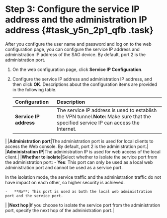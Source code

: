 # Step 3: Configure the service IP address and the administration IP address {#task_y5n_2p1_qfb .task}

After you configure the user name and password and log on to the web configuration page, you can configure the service IP address and administration IP address of the SAG device. By default, port 2 is the administration port.

1.  On the web configuration page, click **Service IP Configuration**. 
2.  Configure the service IP address and administration IP address, and then click **OK**. Descriptions about the configuration items are provided in the following table. 

    |Configuration|Description|
    |:------------|:----------|
    |**Service IP address**|The service IP address is used to establish the VPN tunnel.**Note:** Make sure that the specified service IP can access the Internet.

|
    |**Administration port**|The administration port is used for local clients to access the Web console. By default, port 2 is the administration port.|
    |**Administration IP**|The administration IP is used for web access of the local client.|
    |**Whether to isolate**|Select whether to isolate the service port from the administration port:    -   **Yes**: This port can only be used as a local web administration port and cannot be used as a service port.

In the isolation mode, the service traffic and the administration traffic do not have impact on each other, so higher security is achieved.

    -   **No**: This port is used as both the local web administration port and the service port.
|
    |**Next hop**|If you choose to isolate the service port from the administration port, specify the next hop of the administration port.|



